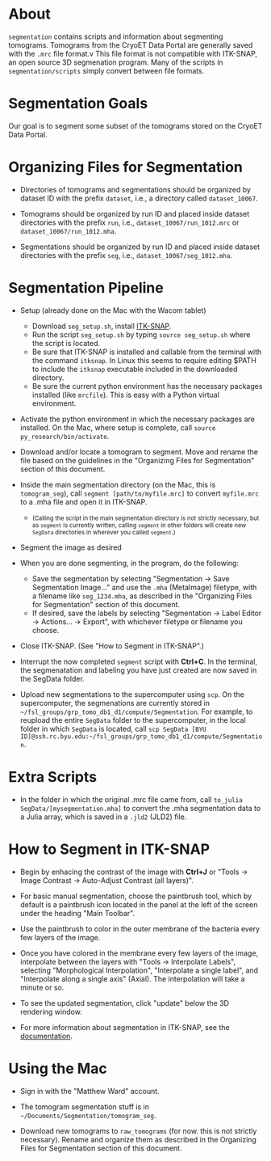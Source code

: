 # About
`segmentation` contains scripts and information about segmenting tomograms. Tomograms from the CryoET Data Portal are generally saved with the `.mrc` file format.v This file format is not compatible with ITK-SNAP, an open source 3D segmenation program. Many of the scripts in `segmentation/scripts` simply convert between file formats.

# Segmentation Goals
Our goal is to segment some subset of the tomograms stored on the CryoET Data Portal.

# Organizing Files for Segmentation
 - Directories of tomograms and segmentations should be organized by dataset ID with the prefix `dataset`, i.e., a directory called `dataset_10067`.
  
 - Tomograms should be organized by run ID and placed inside dataset directories with the prefix `run`, i.e., `dataset_10067/run_1012.mrc` or `dataset_10067/run_1012.mha`.
  
 - Segmentations should be organized by run ID and placed inside dataset directories with the prefix `seg`, i.e., `dataset_10067/seg_1012.mha`.

# Segmentation Pipeline
 - Setup (already done on the Mac with the Wacom tablet)
     - Download `seg_setup.sh`, install [ITK-SNAP](http://www.itksnap.org/pmwiki/pmwiki.php?n=Downloads.SNAP3).
     - Run the script `seg_setup.sh` by typing `source seg_setup.sh` where the script is located.
     - Be sure that ITK-SNAP is installed and callable from the terminal with the command `itksnap`. In Linux this seems to require editing $PATH to include the `itksnap` executable included in the downloaded directory.
     - Be sure the current python environment has the necessary packages installed (like `mrcfile`). This is easy with a Python virtual environment.

 - Activate the python environment in which the necessary packages are installed. On the Mac, where setup is complete, call `source py_research/bin/activate`.

 - Download and/or locate a tomogram to segment. Move and rename the file based on the guidelines in the "Organizing Files for Segmentation" section of this document.

 - Inside the main segmentation directory (on the Mac, this is `tomogram_seg`), call `segment [path/to/myfile.mrc]` to convert `myfile.mrc` to a .mha file and open it in ITK-SNAP. 
   - <small>(Calling the script in the main segmentation directory is not strictly necessary, but as `segment` is currently written, calling `segment` in other folders will create new `SegData` directories in wherever you called `segment`.)</small>

 - Segment the image as desired

 - When you are done segmenting, in the program, do the following:
      - Save the segmentation by selecting "Segmentation → Save Segmentation Image..." and use the `.mha` (MetaImage) filetype, with a filename like `seg_1234.mha`, as described in the "Organizing Files for Segmentation" section of this document.
      - If desired, save the labels by selecting "Segmentation → Label Editor → Actions... → Export", with whichever filetype or filename you choose.

 - Close ITK-SNAP. (See "How to Segment in ITK-SNAP".)

 - Interrupt the now completed `segment` script with **Ctrl+C**. In the terminal, the segmenatation and labeling you have just created are now saved in the SegData folder. 

 - Upload new segmentations to the supercomputer using `scp`. On the supercomputer, the segmenations are currently stored in `~/fsl_groups/grp_tomo_db1_d1/compute/Segmentation`. For example, to reupload the entire `SegData` folder to the supercomputer, in the local folder in which `SegData` is located, call `scp SegData [BYU ID]@ssh.rc.byu.edu:~/fsl_groups/grp_tomo_db1_d1/compute/Segmentation`.

# Extra Scripts
 - In the folder in which the original .mrc file came from, call `to_julia SegData/[mysegmentation.mha]` to convert the .mha segmentation data to a Julia array, which is saved in a `.jld2` (JLD2) file. 

# How to Segment in ITK-SNAP
- Begin by enhacing the contrast of the image with **Ctrl+J** or "Tools → Image Contrast → Auto-Adjust Contrast (all layers)".

- For basic manual segmentation, choose the paintbrush tool, which by default is a paintbrush icon located in the panel at the left of the screen under the heading "Main Toolbar".

- Use the paintbrush to color in the outer membrane of the bacteria every few layers of the image.

- Once you have colored in the membrane every few layers of the image, interpolate between the layers with "Tools → Interpolate Labels", selecting "Morphological Interpolation", "Interpolate a single label", and "Interpolate along a single axis" (Axial). The interpolation will take a minute or so. 

- To see the updated segmentation, click "update" below the 3D rendering window.

- For more information about segmentation in ITK-SNAP, see the [documentation](http://www.itksnap.org/pmwiki/pmwiki.php?n=Documentation.SNAP3).

# Using the Mac
 - Sign in with the "Matthew Ward" account.
 
 - The tomogram segmentation stuff is in `~/Documents/Segmentation/tomogram_seg`.

 - Download new tomograms to `raw_tomograms` (for now. this is not strictly necessary). Rename and organize them as described in the Organizing Files for Segmentation section of this document.
